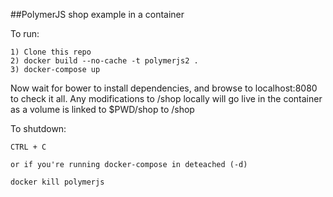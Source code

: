 ##PolymerJS shop example in a container

To run:
```
1) Clone this repo
2) docker build --no-cache -t polymerjs2 .
3) docker-compose up
```

Now wait for bower to install dependencies, and browse to localhost:8080 to check it all. Any modifications to /shop locally will go live in the container as a volume is linked to $PWD/shop to /shop

To shutdown:
```
CTRL + C

or if you're running docker-compose in deteached (-d)

docker kill polymerjs
```
